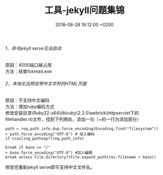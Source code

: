 ﻿---
layout: post
title:  "工具-jekyll问题集锦"
date:   2018-08-28 19:12:00 +0200
categories: 工具
---
###### 1、命令jekyll serve无法启动  
原因：4000端口被占用  
方法：结束foxread.exe  

###### 2、本地无法预览带中文字符的HTML页面  
原因：不支持中文编码  
方法：增加ruby编码方式  
修改安装目录\Ruby22-x64\lib\ruby\2.2.0\webrick\httpservlet下的filehandler.rb文件，找到下列两处，添加一句（+的一行为添加部分）  
```
path = req.path_info.dup.force_encoding(Encoding.find("filesystem"))
+ path.force_encoding("UTF-8") # 加入编码
if trailing_pathsep?(req.path_info)  
```
```
break if base == "/"
+ base.force_encoding("UTF-8") #加入編碼
break unless File.directory?(File.expand_path(res.filename + base))  
```
修改完重新jekyll serve即可支持中文文件名。
